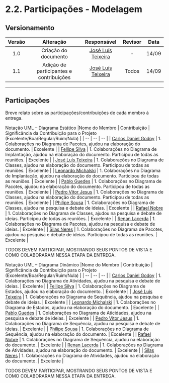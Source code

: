 # 2.2. Participações - Modelagem

## Versionamento

| Versão |                      Alteração                      |    Responsável     |      Revisor       | Data  |
| :----: | :-------------------------------------------------: | :----------------: | :----------------: | :---: |
|  1.0   |  Criação do documento   | [José Luís Teixeira](https://github.com/joseluis-rt)  | - | 14/09 |
|  1.1   |  Adição de participantes e contribuições | [José Luís Teixeira](https://github.com/joseluis-rt) | Todos | 14/09 |

---

## Participações

Breve relato sobre as participações/contribuições de cada membro à entrega. 

Notação UML – Diagrama Estático
|Nome do Membro | Contribuição | Significância da Contribuição para o Projeto (Excelente/Boa/Regular/Ruim/Nula) |
| -- | -- | -- |
| [Carlos Daniel Godoy](https://github.com/CDGodoy) | 1. Colaborações no Diagrama de Pacotes, ajudou na elaboração do documento.  | Excelente |
| [Fellipe Silva](https://github.com/fellipepcs) | 1. Colaborações no Diagrama de Implantação, ajudou na elaboração do documento. Participou de todas as reuniões.  | Excelente |
| [José Luís Teixeira](https://github.com/joseluis-rt) | 1. Colaborações no Diagrama de Classes, ajudou na elaboração do documento. Participou de todas as reuniões. | Excelente |
| [Leonardo Michalski](https://github.com/leomichalski) | 1. Colaborações no Diagrama de Implantação, ajudou na elaboração do documento. Participou de todas as reuniões.  | Excelente |
| [Pablo Guedes](https://github.com/PabloChristianno) | 1. Colaborações no Diagrama de Pacotes, ajudou na elaboração do documento. Participou de todas as reuniões.  | Excelente |
| [Pedro Vitor Jesus](https://github.com/Peedrooo) | 1. Colaborações no Diagrama de Classes, ajudou na elaboração do documento. Participou de todas as reuniões.  | Excelente |
| [Philipe Sousa](https://github.com/PhilipeSousa) | 1. Colaborações no Diagrama de Classes, ajudou na pesquisa e debate de ideias.  | Excelente |
| [Rafael Nobre](https://github.com/RafaelN0bre) | 1. Colaborações no Diagrama de Classes, ajudou na pesquisa e debate de ideias. Participou de todas as reuniões. | Excelente |
| [Renan Lacerda](https://github.com/lacerdaRenan) | 1. Colaborações no Diagrama de Pacotes, ajudou na pesquisa e debate de ideias.  | Excelente |
| [Silas Neres](https://github.com/Silas-neres) | 1. Colaborações no Diagrama de Pacotes, ajudou na pesquisa e debate de ideias. Participou de todas as reuniões.  | Excelente |


TODOS DEVEM PARTICIPAR, MOSTRANDO SEUS PONTOS DE VISTA E COMO COLABORARAM NESSA ETAPA DA ENTREGA.

Notação UML – Diagrama Dinâmico
|Nome do Membro | Contribuição | Significância da Contribuição para o Projeto (Excelente/Boa/Regular/Ruim/Nula) |
| -- | -- | -- |
| [Carlos Daniel Godoy](https://github.com/CDGodoy) | 1. Colaborações no Diagrama de Atividades, ajudou na pesquisa e debate de ideias.  | Excelente |
| [Fellipe Silva](https://github.com/fellipepcs) | 1. Colaborações no Diagrama de Estados, ajudou na elaboração do documento.  | Excelente |
| [José Luís Teixeira](https://github.com/joseluis-rt) | 1. Colaborações no Diagrama de Sequência, ajudou na pesquisa e debate de ideias. | Excelente |
| [Leonardo Michalski](https://github.com/leomichalski) | 1. Colaborações no Diagrama de Estados, ajudou na elaboração do documento.  | Excelente |
| [Pablo Guedes](https://github.com/PabloChristianno) | 1. Colaborações no Diagrama de Aticidades, ajudou na pesquisa e debate de ideias.   | Excelente |
| [Pedro Vitor Jesus](https://github.com/Peedrooo) | 1. Colaborações no Diagrama de Sequência, ajudou na pesquisa e debate de ideias.  | Excelente |
| [Philipe Sousa](https://github.com/PhilipeSousa) | 1. Colaborações no Diagrama de Sequência, ajudou na elaboração do documento. | Excelente |
| [Rafael Nobre](https://github.com/RafaelN0bre) | 1. Colaborações no Diagrama de Sequência, ajudou na elaboração do documento. | Excelente |
| [Renan Lacerda](https://github.com/lacerdaRenan) | 1. Colaborações no Diagrama de Atividades, ajudou na elaboração do documento.  | Excelente |
| [Silas Neres](https://github.com/Silas-neres) | 1. Colaborações no Diagrama de Atividades, ajudou na elaboração do documento.  | Excelente |


TODOS DEVEM PARTICIPAR, MOSTRANDO SEUS PONTOS DE VISTA E COMO COLABORARAM NESSA ETAPA DA ENTREGA.
